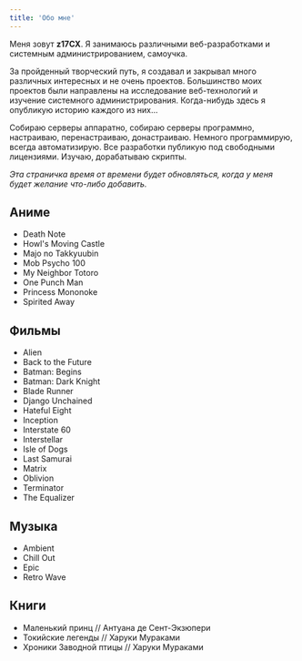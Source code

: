 ```yaml
---
title: 'Обо мне'
---
```


Меня зовут **z17CX**. Я занимаюсь различными веб-разработками и системным администрированием, самоучка.

За пройденный творческий путь, я создавал и закрывал много различных интересных и не очень проектов. Большинство моих проектов были направлены на исследование веб-технологий и изучение системного администрирования. Когда-нибудь здесь я опубликую историю каждого из них...

Собираю серверы аппаратно, собираю серверы программно, настраиваю, перенастраиваю, донастраиваю. Немного программирую, всегда автоматизирую. Все разработки публикую под свободными лицензиями. Изучаю, дорабатываю скрипты.

*Эта страничка время от времени будет обновляться, когда у меня будет желание что-либо добавить.*

## Аниме

- Death Note
- Howl's Moving Castle
- Majo no Takkyuubin
- Mob Psycho 100
- My Neighbor Totoro
- One Punch Man
- Princess Mononoke
- Spirited Away

## Фильмы

- Alien
- Back to the Future
- Batman: Begins
- Batman: Dark Knight
- Blade Runner
- Django Unchained
- Hateful Eight
- Inception
- Interstate 60
- Interstellar
- Isle of Dogs
- Last Samurai
- Matrix
- Oblivion
- Terminator
- The Equalizer

## Музыка

- Ambient
- Chill Out
- Epic
- Retro Wave

## Книги

- Маленький принц // Антуана де Сент-Экзюпери
- Токийские легенды // Харуки Мураками
- Хроники Заводной птицы // Харуки Мураками
